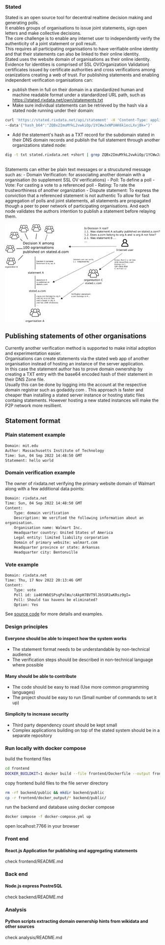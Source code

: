 ### Stated
Stated is an open source tool for decentral realtime decision making and generating polls.<br/>
It enables groups of organisations to issue joint statements, sign open letters and make collective decisions.<br/>
The core challenge is to enable any internet user to independently verify the authenticity of a joint statement or poll result.<br/>
This requires all participating organisations to have verifiable online identity and that their statements can also be linked to their online identity.<br/>
Stated uses the website domain of organisations as their online identity. <br/>
Evidence for identities is comprised of SSL OV(Organization Validation) certificates issued by certificate authorities and cross verifications among oranizations creating a web of trust.
For publishing statements and enabling independent verification organisations can:
- publish them in full on their domain in a standardized human and machine readable format under a standardized URL path, such as https://stated.rixdata.net/own/statements.txt
- Make sure individual statements can be retrieved by the hash via a stated node running under their domain:
```bash
curl 'https://stated.rixdata.net/api/statement' -H 'Content-Type: application/json' \
--data'{"hash_b64":"ZQBx2ImuMYkL2vwkiOp/1YCWwJxNPUAK6k1ecLXvjBk="}'
```
- Add the statement's hash as a TXT record for the subdomain stated in their DNS domain records and publish the full statement through another organizations stated node:
```bash
dig -t txt stated.rixdata.net +short | grep ZQBx2ImuMYkL2vwkiOp/1YCWwJxNPUAK6k1ecLXvjBk=
```
<br/>
Statements can either be plain text messages or a strucutured message such as:
- Domain Verification: for associating another domain with a organisation (to supplement SSL OV verifications)
- Poll: To define a poll
- Vote: For casting a vote to a referenced poll
- Rating: To rate the trustworthiness of another organization
- Dispute statement: To express the conviction that a referenced statement is not authentic
To allow for fast aggregation of polls and joint statements, all statements are propagated though a peer to peer network of participating organisations. And each node validates the authors intention to publish a statement before relaying them.

![visualisatiuon](https://github.com/c-riq/stated/blob/master/documents/diagram.png?raw=true)

## Publishing statements of other organisations
Currently another verification method is supported to make initial adoption and experimentation easier.<br/>
Organisations can create statements via the stated web app of another organisation instead of hosting an instance of the server application.<br/>
In this case the statement author has to prove domain ownership by creating a TXT entry with the base64 encoded hash of their statement in their DNS Zone file.<br/>
Usually this can be done by logging into the account at the respective domain registrar such as godaddy.com .
This approach is faster and cheaper than installing a stated server instance or hosting static files containg statements. 
However hosting a new stated instances will make the P2P network more resillient.

## Statement format
### Plain statement example
```
Domain: mit.edu
Author: Massachusetts Institute of Technology
Time: Sun, 04 Sep 2022 14:48:50 GMT
Statement: hello world
```

### Domain verification example
The owner of rixdata.net verifying the primary website domain of Walmart along with a few additional data points:
```
Domain: rixdata.net
Time: Sun, 04 Sep 2022 14:48:50 GMT
Content: 
	Type: domain verification
	Description: We verified the following information about an organisation.
	Organisation name: Walmart Inc.
	Headquarter country: United States of America
	Legal entity: limited liability corporation
	Domain of primary website: walmart.com
	Headquarter province or state: Arkansas
	Headquarter city: Bentonville
```

### Vote example
```
Domain: rixdata.net
Time: Thu, 17 Nov 2022 20:13:46 GMT
Content: 
	Type: vote
	Poll id: ia46YWbESPsqPalWu/cAkpH7BVT9lJb5GR1wKRsz9gI=
	Poll: Should tax havens be eliminated?
	Option: Yes
```
See [source code](https://github.com/c-riq/stated/blob/master/frontend/src/constants/statementFormats.js) for more details and examples.

### Design principles
#### Everyone should be able to inspect how the system works
- The statement format needs to be understandable by non-technical audience
- The verification steps should be described in non-technical language where possible
#### Many should be able to contribute
- The code should be easy to read (Use more common programming languages)
- The project should be easy to run (Small number of commands to set it up)

#### Simplicity to increase security
- Third party dependency count should be kept small
- Complex applications building on top of the stated system should be in a separate repository

### Run locally with docker compose
build the frontend files
```sh
cd frontend
DOCKER_BUILDKIT=1 docker build --file frontend/Dockerfile --output frontend/docker_output .
```
copy frontend build files to the file server directory
```sh
rm -rf backend/public && mkdir backend/public
cp -r frontend/docker_output/* backend/public/
```
run the backend and database using docker compose
```sh
docker compose -f docker-compose.yml up 
```
open localhost:7766 in your browser

### Front end 
#### React.js Application for publishing and aggregating statements
check frontend/README.md

### Back end
#### Node.js express PostreSQL 
check backend/README.md

### Analysis 
#### Python scripts extracting domain ownership hints from wikidata and other sources
check analysis/README.md
